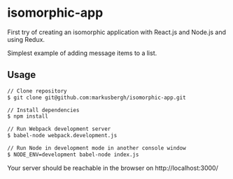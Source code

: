 # isomorphic-app

First try of creating an isomorphic application with React.js and Node.js and using Redux.

Simplest example of adding message items to a list.

## Usage

```bash
// Clone repository
$ git clone git@github.com:markusbergh/isomorphic-app.git

// Install dependencies
$ npm install

// Run Webpack development server
$ babel-node webpack.development.js

// Run Node in development mode in another console window
$ NODE_ENV=development babel-node index.js
```

Your server should be reachable in the browser on http://localhost:3000/
